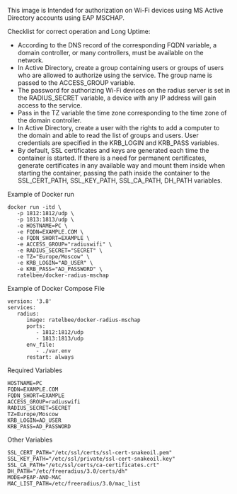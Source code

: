 This image  is Intended for authorization on Wi-Fi devices using MS Active Directory accounts using EAP MSCHAP.
 
Checklist for correct operation and Long Uptime:

- According to the DNS record of the corresponding FQDN variable, a domain controller, or many controllers, must be available on the network.
- In Active Directory, create a group containing users or groups of users who are allowed to authorize using the service. The group name is passed to the ACCESS_GROUP variable.
- The password for authorizing Wi-Fi devices on the radius server is set in the RADIUS_SECRET variable, a device with any IP address will gain access to the service.
- Pass in the TZ variable the time zone corresponding to the time zone of the domain controller.
- In Active Directory, create a user with the rights to add a computer to the domain and able to read the list of groups and users. User credentials are specified in the KRB_LOGIN and KRB_PASS variables.
- By default, SSL certificates and keys are generated each time the container is started. If there is a need for permanent certificates, generate certificates in any available way and mount them inside when starting the container, passing the path inside the container to the SSL_CERT_PATH, SSL_KEY_PATH, SSL_CA_PATH, DH_PATH variables. 

Example of Docker run

```
docker run -itd \
   -p 1812:1812/udp \
   -p 1813:1813/udp \
   -e HOSTNAME=PC \
   -e FQDN=EXAMPLE.COM \
   -e FQDN_SHORT=EXAMPLE \
   -e ACCESS_GROUP="radiuswifi" \
   -e RADIUS_SECRET="SECRET" \
   -e TZ="Europe/Moscow" \
   -e KRB_LOGIN="AD_USER" \
   -e KRB_PASS="AD_PASSWORD" \
   ratelbee/docker-radius-mschap
```

Example of Docker Compose File

```
version: '3.8'
services:
   radius:
      image: ratelbee/docker-radius-mschap
      ports:
         - 1812:1812/udp
         - 1813:1813/udp
      env_file:
         - ./var.env
      restart: always
```
Required Variables

```
HOSTNAME=PC
FQDN=EXAMPLE.COM
FQDN_SHORT=EXAMPLE
ACCESS_GROUP=radiuswifi
RADIUS_SECRET=SECRET
TZ=Europe/Moscow
KRB_LOGIN=AD_USER
KRB_PASS=AD_PASSWORD
```
Other Variables

```
SSL_CERT_PATH="/etc/ssl/certs/ssl-cert-snakeoil.pem"
SSL_KEY_PATH="/etc/ssl/private/ssl-cert-snakeoil.key"
SSL_CA_PATH="/etc/ssl/certs/ca-certificates.crt"
DH_PATH="/etc/freeradius/3.0/certs/dh"
MODE=PEAP-AND-MAC
MAC_LIST_PATH=/etc/freeradius/3.0/mac_list
```
